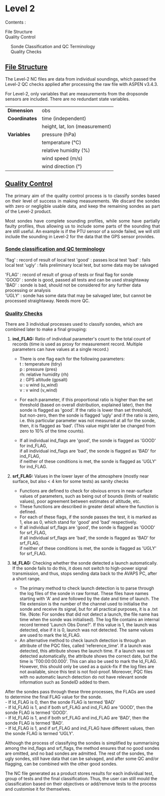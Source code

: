 <h1 class="title">
    Level 2
</h1>
<div id="TOC">
Contents :
    <ul>
        <li>
            <a href="#file_str">File Structure</a>
        </li>
        <li>
            <a href="#quality_control">Quality Control</a>
        </li>
            <ul>
                <li>
                    <a href="#sonde_classification">Sonde Classification and QC Terminology</a>
                </li>
                <li>
                    <a href="#quality_checks">Quality Checks</a>
                </li>
            </ul>
    </ul>
</div>
<div id="file_str">
    <h2>
        <a href="#TOC">File Structure</a>
    </h2>
    <p>
        The Level-2 NC files are data from individual soundings, which passed the Level-2 QC checks applied after processing the raw file with ASPEN v3.4.3.

For Level-2, only variables that are measurements from the dropsonde sensors are included. There are no redundant state variables. 
    </p>

<table>
<tbody>
<tr>
<td><b>Dimension</b></td>
<td>obs</td>
</tr>

<tr>
<td><b>Coordinates</b></td>
<td>time (independent)</td>
</tr>

<tr>
<td>&nbsp;</td>
<td>height, lat, lon (measurement)</td>
</tr>

<tr>
<td><b>Variables</b></td>
<td>pressure (hPa)</td>
</tr>
<tr>
<td></td>
<td>temperature (&#x2103;)</td>
</tr>
<tr>
<td></td>
<td>relative humidity (%)</td>
</tr>
<tr>
<td></td>
<td>wind speed (m/s)</td>
</tr>

<tr>
<td></td>
<td>wind direction (&#176)</td>
</tr>

</tbody>
</table>

</div>
<div id="quality_control">
    <h2>
        <a href="#TOC">Quality Control</a>
    </h2>
    <p style="text-align: justify;">
        The primary aim of the quality control process is to classify sondes based on their level of success in making measurements. We discard the sondes with zero or negligible usable data, and keep the remaining sondes as part of the Level-2 product.     </p>
    <p style="text-align: justify;">
        Most sondes have complete sounding profiles, while some have partially faulty profiles, thus allowing us to include some parts of the sounding that are still useful. An example is if the PTU sensor of a sonde failed, we will still include the sounding in Level-2 for the data that the GPS sensor provides.
    </p>
</div>

<div id="sonde_classification">
    <h3>
        <a href="#TOC">Sonde classification and QC terminology</a>
    </h3>
<p>
'flag' : record of result of local test  
'good' : passes local test  
'bad'  : fails local test  
'ugly' : fails preliminary local test, but some data may be salvaged  

'FLAG' : record of result of group of tests or final flag for sonde  
'GOOD' : sonde is good, passed all tests and can be used straightaway  
'BAD'  : sonde is bad, should not be considered for any further data processing or analysis  
'UGLY' : sonde has some data that may be salvaged later, but cannot be processed straightaway. Needs more QC.
</p>

<div id="quality_checks">
    <h3>
       <a href="#TOC"> Quality Checks</a>
    </h3>
</div>

There are 3 individual processes used to classify sondes, which are combined later to make a final grouping:

1. **ind_FLAG:** Ratio of individual parameter's count to the total count of records (time is used as proxy for measurement record. Multiple parameters can have values at a single record.)
    - There is one flag each for the following parameters:  
    t : temperature (tdry)  
    p : pressure (pres)  
    rh: relative humidity (rh)  
    z : GPS altitude (gpsalt)  
    u : u wind (u_wind)  
    v : v wind (v_wind)  
    
    - For each parameter, if this proportional ratio is higher than the set threshold (based on overall distribution, explained later), then the sonde is flagged as 'good'. If the ratio is lower than set threshold, but non-zero, then the sonde is flagged 'ugly' and if the ratio is zero, i.e. this particular parameter was not measured at all for the sonde, then, it is flagged as 'bad'. (This value might later be changed from zero to 10% of the time counts).
    - If all individual ind_flags are 'good', the sonde is flagged as 'GOOD' for ind_FLAG,  
      if all individual ind_flags are 'bad', the sonde is flagged as 'BAD' for ind_FLAG,  
      if neither of these conditions is met, the sonde is flagged as 'UGLY' for ind_FLAG.
    

2. **srf_FLAG:** Values in the lower layer of the atmosphere (mostly near surface, but also < 4 km for some tests) as sanity checks
    - Functions are defined to check for obvious errors in near-surface values of parameters, such as being out of bounds (limits of realistic values), poor agreement between estimates of altitude, etc.
    - These functions are described in greater detail where the function is defined.
    - For each of these flags, if the sonde passes the test, it is marked as 1, else as 0, which stand for 'good' and 'bad' respectively. 
    - If all individual srf_flags are 'good', the sonde is flagged as 'GOOD' for srf_FLAG,  
      if all individual srf_flags are 'bad', the sonde is flagged as 'BAD' for srf_FLAG,  
      if neither of these conditions is met, the sonde is flagged as 'UGLY' for srf_FLAG.  
      
    
3. **ld_FLAG:** Checking whether the sonde detected a launch automatically. If the sonde fails to do this, it does not switch to high-power signal transmission, and thus, stops sending data back to the AVAPS PC, after a short range. 
    - The primary method to check launch detection is to parse through the log files of the sonde in raw format. These files have names starting with 'A' and are followed by the date and time of launch. The file extension is the number of the channel used to initialise the sonde and receive its signal, but for all practical purposes, it is a .txt file. (Note: For sondes that did not detect a launch, the file name has time when the sonde was initialised). The log file contains an internal record termed 'Launch Obs Done?'. If this value is 1, the launch was detected, else if it is 0, launch was not detected. The same values are used to mark the ld_FLAG.
    - An alternative method to check launch detection is through an attribute of the PQC files, called 'reference_time'. If a launch was detected, this attribute shows the launch time. If a launch was not detected automatically, the attribute shows the correct date, but the time is 'T00:00:00.000'. This can also be used to mark the ld_FLAG. However, this should only be used as a quick-fix if the log files are not available, since this test is not fool-proof. Moreover, PQC files with no automatic launch detection do not have relevant sonde information such as SondeID added to them. 
    
After the sondes pass through these three processes, the FLAGs are used to determine the final FLAG value for the sonde.  
    - If ld_FLAG is 0, then the sonde FLAG is termed 'BAD'  
    - If ld_FLAG is 1, and if both srf_FLAG and ind_FLAG are 'GOOD', then the sonde FLAG is termed 'GOOD'.  
    - If ld_FLAG is 1, and if both srf_FLAG and ind_FLAG are 'BAD', then the sonde FLAG is termed 'BAD'.  
    - If ld_FLAG is 1, and if srf_FLAG and ind_FLAG have different values, then the sonde FLAG is termed 'UGLY'.   
      
Although the process of classifying the sondes is simplified by summarising among the ind_flags and srf_flags, the method ensures that no good sondes are omitted, and no bad sondes are admitted. The rest of the sondes, the ugly sondes, still have data that can be salvaged, and after some QC and/or flagging, can be combined with the other good sondes.  
  
The NC file generated as a product stores results for each individual test, group of tests and the final classification. Thus, the user can still mould the classification based on their objectives or add/remove tests to the process and customise it for themselves.